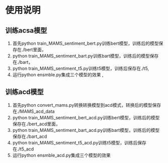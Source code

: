 # 使用说明
## 训练acsa模型
1. 首先python train_MAMS_sentiment_bert.py训练bert模型，训练后的模型保存在./bert里面，
2. python train_MAMS_sentiment_bart.py训练bart模型，训练后的模型保存在./bart，
3. python train_MAMS_sentiment_t5.py训练t5模型，训练后保存在./t5,
4. 运行python ensmble.py集成三个模型的效果 ,

## 训练acd模型
1. 首先python convert_mams.py转换转换模型到acd模式，转换后的模型保存在./MAMS_acd_data
2. python train_MAMS_sentiment_bert_acd.py训练bert模型，训练后的模型保存在./bert_acd里面，
3. python train_MAMS_sentiment_bart_acd.py训练bart模型，训练后的模型保存在./bart_acd
4. python train_MAMS_sentiment_t5_acd.py训练t5模型，训练后保存在./t5_acd
5. 运行python ensmble_acd.py集成三个模型的效果

